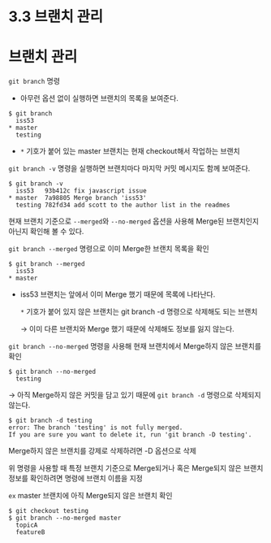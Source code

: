 # 3.3 브랜치 관리

# 브랜치 관리

`git branch` 명령

- 아무런 옵션 없이 실행하면 브랜치의 목록을 보여준다.

```tsx
$ git branch
  iss53
* master
  testing
```

- `*`  기호가 붙어 있는 master 브랜치는 현재 checkout해서 작업하는 브랜치

`git branch -v` 명령을 실행하면 브랜치마다 마지막 커밋 메시지도 함께 보여준다.

```tsx
$ git branch -v
  iss53   93b412c fix javascript issue
* master  7a98805 Merge branch 'iss53'
  testing 782fd34 add scott to the author list in the readmes
```

현재 브랜치 기준으로 `--merged`와 `--no-merged` 옵션을 사용해 Merge된 브랜치인지 아닌지 확인해 볼 수 있다.

`git branch --merged` 명령으로 이미 Merge한 브랜치 목록을 확인

```tsx
$ git branch --merged
  iss53
* master
```

- iss53 브랜치는 앞에서 이미 Merge 했기 때문에 목록에 나타난다.
    
    `*`  기호가 붙어 있지 않은 브랜치는 git branch -d 명령으로 삭제해도 되는 브랜치
    
    → 이미 다른 브랜치와 Merge 했기 때문에 삭제해도 정보를 잃지 않는다.
    

`git branch --no-merged` 명령을 사용해 현재 브랜치에서 Merge하지 않은 브랜치를 확인

```tsx
$ git branch --no-merged
  testing
```

→ 아직 Merge하지 않은 커밋을 담고 있기 때문에 `git branch -d` 명령으로 삭제되지 않는다.

```tsx
$ git branch -d testing
error: The branch 'testing' is not fully merged.
If you are sure you want to delete it, run 'git branch -D testing'.
```

Merge하지 않은 브랜치를 강제로 삭제하려면 -D 옵션으로 삭제

위 명령을 사용할 때 특정 브랜치 기준으로 Merge되거나 혹은 Merge되지 않은 브랜치 정보를 확인하려면 명령에 브랜치 이름을 지정

`ex` master 브랜치에 아직 Merge되지 않은 브랜치 확인

```tsx
$ git checkout testing
$ git branch --no-merged master
  topicA
  featureB
```